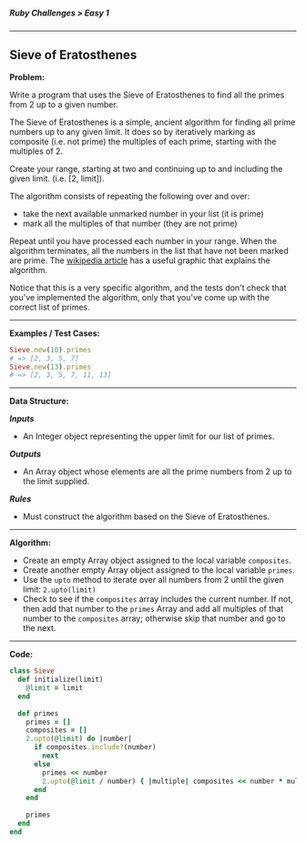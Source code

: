 ##### Ruby Challenges > Easy 1

---

## Sieve of Eratosthenes

**Problem:**  

Write a program that uses the Sieve of Eratosthenes to find all the primes from 2 up to a given number.  

The Sieve of Eratosthenes is a simple, ancient algorithm for finding all prime numbers up to any given limit. It does so by iteratively marking as composite (i.e. not prime) the multiples of each prime, starting with the multiples of 2.  

Create your range, starting at two and continuing up to and including the given limit. (i.e. [2, limit]).  

The algorithm consists of repeating the following over and over:

* take the next available unmarked number in your list (it is prime)
* mark all the multiples of that number (they are not prime)  

Repeat until you have processed each number in your range. When the algorithm terminates, all the numbers in the list that have not been marked are prime. The [wikipedia article](https://en.wikipedia.org/wiki/Sieve_of_Eratosthenes) has a useful graphic that explains the algorithm.  

Notice that this is a very specific algorithm, and the tests don't check that you've implemented the algorithm, only that you've come up with the correct list of primes.  

---

**Examples / Test Cases:**  

```ruby
Sieve.new(10).primes
# => [2, 3, 5, 7]
Sieve.new(13).primes
# => [2, 3, 5, 7, 11, 13]
```

---

**Data Structure:**  

**_Inputs_**

* An Integer object representing the upper limit for our list of primes.

**_Outputs_**

* An Array object whose elements are all the prime numbers from 2 up to the limit supplied.

**_Rules_**

* Must construct the algorithm based on the Sieve of Eratosthenes.

---

**Algorithm:**  

* Create an empty Array object assigned to the local variable `composites`.
* Create another empty Array object assigned to the local variable `primes`.
* Use the `upto` method to iterate over all numbers from 2 until the given limit: `2.upto(limit)`
* Check to see if the `composites` array includes the current number. If not, then add that number to the `primes` Array and add all multiples of that number to the `composites` array; otherwise skip that number and go to the next.

---

**Code:**

```ruby
class Sieve
  def initialize(limit)
    @limit = limit
  end
  
  def primes
    primes = []
    composites = []
    2.upto(@limit) do |number|
      if composites.include?(number)
        next
      else
        primes << number
        2.upto(@limit / number) { |multiple| composites << number * multiple }
      end
    end
    
    primes
  end
end
```

